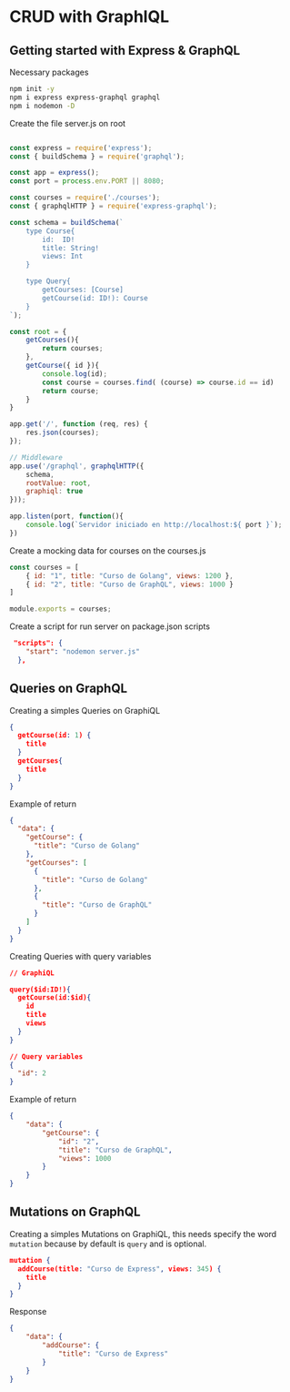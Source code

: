 # CRUD with GraphlQL 

## Getting started with Express & GraphQL

Necessary packages

```sh
npm init -y
npm i express express-graphql graphql
npm i nodemon -D
```

Create the file server.js on root
```js

const express = require('express');
const { buildSchema } = require('graphql');

const app = express();
const port = process.env.PORT || 8080;

const courses = require('./courses');
const { graphqlHTTP } = require('express-graphql');

const schema = buildSchema(`
    type Course{
        id:  ID!
        title: String!
        views: Int
    }

    type Query{
        getCourses: [Course]
        getCourse(id: ID!): Course
    }
`);

const root = {
    getCourses(){
        return courses;
    },
    getCourse({ id }){
        console.log(id);
        const course = courses.find( (course) => course.id == id)
        return course;
    }
}

app.get('/', function (req, res) {
    res.json(courses);
});

// Middleware
app.use('/graphql', graphqlHTTP({
    schema,
    rootValue: root,
    graphiql: true
}));

app.listen(port, function(){
    console.log(`Servidor iniciado en http://localhost:${ port }`);
})
```

Create a mocking data for courses on the courses.js
```js
const courses = [
    { id: "1", title: "Curso de Golang", views: 1200 },
    { id: "2", title: "Curso de GraphQL", views: 1000 }
]

module.exports = courses;
```
Create a script for run server on package.json scripts
```json
 "scripts": {
    "start": "nodemon server.js"
  },
```
## Queries on GraphQL
Creating a simples Queries on GraphiQL
```json
{
  getCourse(id: 1) {
    title
  }
  getCourses{
    title
  }
}

```
Example of return
```json
{
  "data": {
    "getCourse": {
      "title": "Curso de Golang"
    },
    "getCourses": [
      {
        "title": "Curso de Golang"
      },
      {
        "title": "Curso de GraphQL"
      }
    ]
  }
}
```

Creating Queries with query variables
```json
// GraphiQL

query($id:ID!){
  getCourse(id:$id){
    id
    title
    views
  }
}

// Query variables
{
  "id": 2
}
```
Example of return
```json
{
    "data": {
        "getCourse": {
            "id": "2",
            "title": "Curso de GraphQL",
            "views": 1000
        }
    }
}
```
## Mutations on GraphQL
Creating a simples Mutations on GraphiQL, this needs specify the word `mutation` because by default is `query` and is optional.
```json
mutation {
  addCourse(title: "Curso de Express", views: 345) {
    title
  }
}
```
Response
```json
{
    "data": {
        "addCourse": {
            "title": "Curso de Express"
        }
    }
}
```